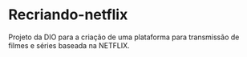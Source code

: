 # Recriando-netflix
Projeto da DIO para a criação de uma plataforma para transmissão de filmes e séries baseada na NETFLIX.
